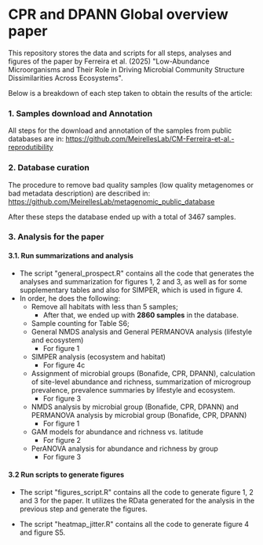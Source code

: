 # CPR and DPANN Global overview paper

This repository stores the data and scripts for all steps, analyses and figures of the paper by Ferreira et al. (2025) "Low-Abundance Microorganisms and Their Role in Driving Microbial Community Structure Dissimilarities Across Ecosystems".

Below is a breakdown of each step taken to obtain the results of the article:

### 1. Samples download and Annotation

All steps for the download and annotation of the samples from public databases are in: https://github.com/MeirellesLab/CM-Ferreira-et-al.-reprodutibility

### 2. Database curation

The procedure to remove bad quality samples (low quality metagenomes or bad metadata description) are described in: https://github.com/MeirellesLab/metagenomic_public_database

After these steps the database ended up with a total of 3467 samples.
### 3. Analysis for the paper
#### 3.1. Run summarizations and analysis

 - The script "general_prospect.R" contains all the code that generates the analyses and summarization for figures 1, 2 and 3, as well as for some supplementary tables and also for SIMPER, which is used in figure 4.
 - In order, he does the following:
    - Remove all habitats with less than 5 samples;
      - After that, we ended up with **2860 samples** in the database.
    - Sample counting for Table S6;
    - General NMDS analysis and General PERMANOVA analysis (lifestyle and ecosystem)
        - For figure 1
    - SIMPER analysis (ecosystem and habitat)
        - For figure 4c
    - Assignment of microbial groups (Bonafide, CPR, DPANN), calculation of site-level abundance and richness, summarization of microgroup prevalence, prevalence summaries by lifestyle and ecosystem.
        - For figure 3
    - NMDS analysis by microbial group (Bonafide, CPR, DPANN) and PERMANOVA analysis by microbial group (Bonafide, CPR, DPANN)
        - For figure 1
    - GAM models for abundance and richness vs. latitude
        - For figure 2
    - PerANOVA analysis for abundance and richness by group
        - For figure 3

#### 3.2 Run scripts to generate figures
 - The script "figures_script.R" contains all the code to generate figure 1, 2 and 3 for the paper. It utilizes the RData generated for the analysis in the previous step and generate the figures.

 - The script "heatmap_jitter.R" contains all the code to generate figure 4 and figure S5. 

 
